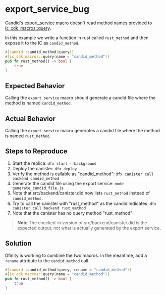 # export_service_bug

Candid's [export_service macro](https://docs.rs/candid/latest/candid/macro.export_service.html) doesn't read method names provided to [ic_cdk_macros::query](https://docs.rs/ic-cdk-macros/latest/ic_cdk_macros/attr.query.html).

In this example we write a function in rust called `rust_method` and then expose it to the IC as `candid_method`.

```rust
#[candid::candid_method(query)]
#[ic_cdk_macros::query(name = "candid_method")]
pub fn rust_method() -> bool {
    true
}
```

## Expected Behavior

Calling the `export_service` macro should generate a candid file where the method is named `candid_method`.

## Actual Behavior

Calling the `export_service` macro generates a candid file where the method is named `rust_method`.

## Steps to Reproduce

1. Start the replica: `dfx start --background`
2. Deploy the canister: `dfx deploy`
3. Verify the method is callable as "candid_method": `dfx canister call backend candid_method`
4. Generate the candid file using the export service: `node generate_candid_file.js`
5. Note that src/backend/canister.did now lists `rust_method` instead of `candid_method`.
6. Try to call the canister with "rust_method" as the candid indicates: `dfx canister call backend rust_method`
7. Note that the canister has no query method "rust_method"

> **Note**
> The checked-in version of src/backend/canister.did is the expected output, not what is actually generated by the export service.

## Solution

Dfinity is working to combine the two macros. In the meantime, add a `rename` attribute to the `candid_method` call.

```rust
#[candid::candid_method(query, rename = "candid_method")]
#[ic_cdk_macros::query(name = "candid_method")]
pub fn rust_method() -> bool {
    true
}
```
